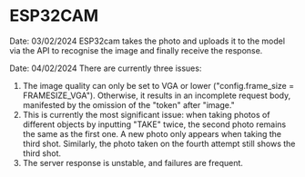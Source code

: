 # ESP32CAM
Date: 03/02/2024
  ESP32cam takes the photo and uploads it to the model via the API to recognise the image and finally receive the response.
  
Date: 04/02/2024
  There are currently three issues:
  1) The image quality can only be set to VGA or lower ("config.frame_size = FRAMESIZE_VGA"). Otherwise, it results in an incomplete request body, manifested by the omission of the "token" after "image."
  2) This is currently the most significant issue: when taking photos of different objects by inputting "TAKE" twice, the second photo remains the same as the first one. A new photo only appears when taking the third shot. Similarly, the photo taken on the fourth attempt still shows the third shot.
  3) The server response is unstable, and failures are frequent.
